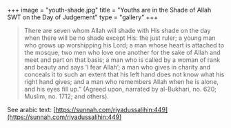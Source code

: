 +++
image = "youth-shade.jpg"
title = "Youths are in the Shade of Allah SWT on the Day of Judgement"
type = "gallery"
+++

> There are seven whom Allah will shade with His shade on the day when there will be no shade except His: the just ruler; a young man who grows up worshipping his Lord; a man whose heart is attached to the mosque; two men who love one another for the sake of Allah and meet and part on that basis; a man who is called by a woman of rank and beauty and says ‘I fear Allah’; a man who gives in charity and conceals it to such an extent that his left hand does not know what his right hand gives; and a man who remembers Allah when he is alone, and his eyes fill up.” (Agreed upon, narrated by al-Bukhari, no. 620; Muslim, no. 1712; and others).

See arabic text: [https://sunnah.com/riyadussalihin:449](https://sunnah.com/riyadussalihin:449)
